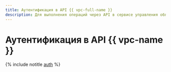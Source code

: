 ```yaml
---
title: Аутентификация в API {{ vpc-full-name }}
description: Для выполнения операций через API в сервисе управления облачными сетями (частным облаком, {{ vpc-short-name }}) – {{ vpc-full-name }}, необходимо получить IAM-токен для своего аккаунта.
---
```


# Аутентификация в API {{ vpc-name }}

{% include notitle [auth](../../_includes/authentication.md) %}
